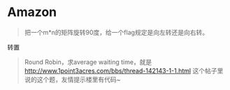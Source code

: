 # Amazon

> 把一个m*n的矩阵旋转90度，给一个flag规定是向左转还是向右转。

转置

> Round Robin，求average waiting time，就是 http://www.1point3acres.com/bbs/thread-142143-1-1.html 这个帖子里说的这个题，友情提示楼里有代码~